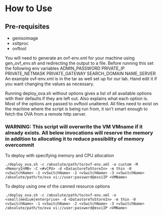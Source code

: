 # How to Use
## Pre-requisites
* genisoimage
* xsltproc
* ovftool


You will need to generate an ovf-env.xml for your machine using gen_ovf_env.sh and redirecting the output to a file. Before running this set the following env variables
ADMIN_PASSWORD
PRIVATE_IP
PRIVATE_NETMASK
PRIVATE_GATEWAY
SEARCH_DOMAIN
NAME_SERVER
An example ovf-env.xml is in the tar as well set up for our lab. Hand edit it if you want changing the values as necessary.
 
Running deploy_ova.sh without options gives a list of all available options with their defaults if they are left out. Also explains what each option is. Most of the options are passed to ovftool unaltered. All files need to exist on the machine where the script is being run from, it isn't smart enough to fetch the OVA from a remote http server. 
### WARNING: This script will overwrite the VM VMname if it already exists. All below invocations will reserve the memory in addition to allocating it to reduce possibility of memory overcommit
 
To deploy with specifying memory and CPU allocation

    ./deploy_ova.sh -c /absolute/path/to/ovf-env.xml -o custom -M <MemoryInMB> -C <#vCPU> -d <DatastoreToStoreIn> -m thin -0 <vSwitchName> -1 <vSwitchName> -2 <vSwitchName> -3 <vSwitchName> /absolute/path/to/ova vi://user:password@esxiIP <VMName>
To deploy using one of the canned resource options

    ./deploy_ova.sh -c /absolute/path/to/ovf-env.xml -o <small|medium|enterprise> -d <DatastoreToStoreIn> -m thin -0 <vSwitchName> -1 <vSwitchName> -2 <vSwitchName> -3 <vSwitchName> /absolute/path/to/ova vi://user:password@esxiIP <VMName>
